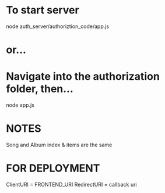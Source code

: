 # To start server

node auth_server/authoriztion_code/app.js

# or...

# Navigate into the authorization folder, then...

node app.js

# NOTES

Song and Album index & items are the same

# FOR DEPLOYMENT

ClientURI = FRONTEND_URI
RedirectURI = callback uri
